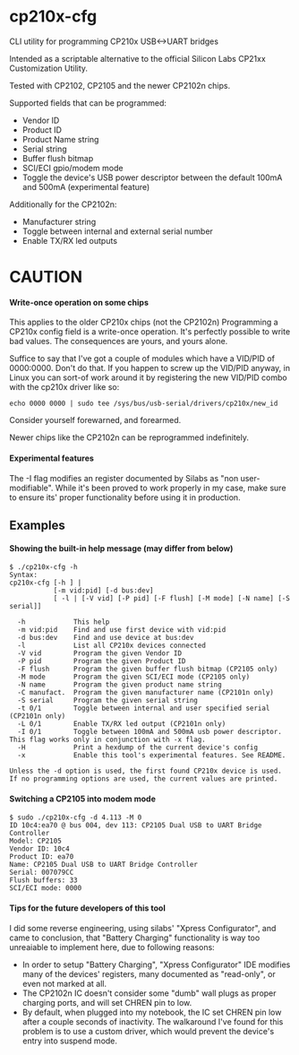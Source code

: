 # cp210x-cfg
CLI utility for programming CP210x USB&lt;-&gt;UART bridges

Intended as a scriptable alternative to the official Silicon Labs CP21xx Customization Utility.

Tested with CP2102, CP2105 and the newer CP2102n chips.

Supported fields that can be programmed:
  - Vendor ID
  - Product ID
  - Product Name string
  - Serial string
  - Buffer flush bitmap
  - SCI/ECI gpio/modem mode
  - Toggle the device's USB power descriptor between the default 100mA and 500mA (experimental feature)

Additionally for the CP2102n:
  - Manufacturer string
  - Toggle between internal and external serial number
  - Enable TX/RX led outputs

# CAUTION

#### Write-once operation on some chips

This applies to the older CP210x chips (not the CP2102n)
Programming a CP210x config field is a write-once operation. It's perfectly possible to write bad values.
The consequences are yours, and yours alone.


Suffice to say that I've got a couple of modules which have a VID/PID of 0000:0000. Don't do that.
If you happen to screw up the VID/PID anyway, in Linux you can sort-of work around it by registering the
new VID/PID combo with the cp210x driver like so:

```
echo 0000 0000 | sudo tee /sys/bus/usb-serial/drivers/cp210x/new_id
```
Consider yourself forewarned, and forearmed.

Newer chips like the CP2102n can be reprogrammed indefinitely.

#### Experimental features

The -I flag modifies an register documented by Silabs as "non user-modifiable". While it's been proved to work
properly in my case, make sure to ensure its' proper functionality before using it in production.

## Examples
#### Showing the built-in help message (may differ from below)
```
$ ./cp210x-cfg -h
Syntax:
cp210x-cfg [-h ] |
           [-m vid:pid] [-d bus:dev]
           [ -l | [-V vid] [-P pid] [-F flush] [-M mode] [-N name] [-S serial]]

  -h            This help
  -m vid:pid    Find and use first device with vid:pid
  -d bus:dev    Find and use device at bus:dev
  -l            List all CP210x devices connected
  -V vid        Program the given Vendor ID
  -P pid        Program the given Product ID
  -F flush      Program the given buffer flush bitmap (CP2105 only)
  -M mode       Program the given SCI/ECI mode (CP2105 only)
  -N name       Program the given product name string
  -C manufact.  Program the given manufacturer name (CP2101n only)
  -S serial     Program the given serial string
  -t 0/1        Toggle between internal and user specified serial (CP2101n only)
  -L 0/1        Enable TX/RX led output (CP2101n only)
  -I 0/1        Toggle between 100mA and 500mA usb power descriptor. This flag works only in conjunction with -x flag.
  -H            Print a hexdump of the current device's config
  -x            Enable this tool's experimental features. See README.

Unless the -d option is used, the first found CP210x device is used.
If no programming options are used, the current values are printed.
```

#### Switching a CP2105 into modem mode
```
$ sudo ./cp210x-cfg -d 4.113 -M 0
ID 10c4:ea70 @ bus 004, dev 113: CP2105 Dual USB to UART Bridge Controller
Model: CP2105
Vendor ID: 10c4
Product ID: ea70
Name: CP2105 Dual USB to UART Bridge Controller
Serial: 007079CC
Flush buffers: 33
SCI/ECI mode: 0000

```

#### Tips for the future developers of this tool

I did some reverse engineering, using silabs' "Xpress Configurator", and came to conclusion,
that "Battery Charging" functionality is way too unreaiable to implement here, due to following
reasons:
 - In order to setup "Battery Charging", "Xpress Configurator" IDE modifies many of the devices'
 registers, many documented as "read-only", or even not marked at all.
 - The CP2102n IC doesn't consider some "dumb" wall plugs as proper charging ports, and will
 set CHREN pin to low.
 - By default, when plugged into my notebook, the IC set CHREN pin low after a couple seconds of
 inactivity. The walkaround I've found for this problem is to use a custom driver, which would prevent
 the device's entry into suspend mode.